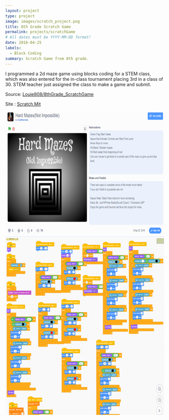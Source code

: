 ```yaml
---
layout: project
type: project
image: images/scratch_project.png
title: 8th Grade Scratch Game
permalink: projects/scratchGame
# All dates must be YYYY-MM-DD format!
date: 2016-04-25
labels:
  - Block Coding
summary: Scratch Game from 8th grade.
---
```


I programmed a 2d maze game using blocks coding for a STEM class, which was also entered for the in-class tournament placing 3rd in a class of 30. STEM teacher just assigned the class to make a game and submit.

Source: <a href = "https://github.com/Louie808/8thGrade_ScratchGame"><i class="large github icon"></i>Louie808/8thGrade_ScratchGame</a>

Site : <a href = "https://scratch.mit.edu/projects/106124273/">Scratch.Mit
  
<div class="center">
  <img src="../images/scratch_page.png" width="530" height="400" alt="">
  <img src="../images/scratchCode.png" width="700" height="560" alt="">
</div>
